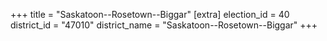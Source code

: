 +++
title = "Saskatoon--Rosetown--Biggar"
[extra]
election_id = 40
district_id = "47010"
district_name = "Saskatoon--Rosetown--Biggar"
+++
